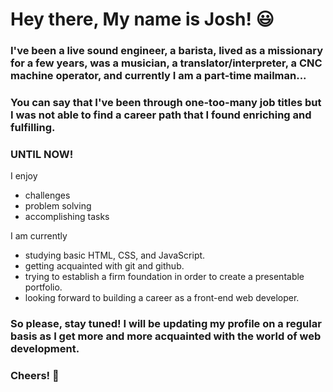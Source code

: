 # Hey there, My name is Josh! 😃

### I've been a live sound engineer, a barista, lived as a missionary for a few years, was a musician, a translator/interpreter, a CNC machine operator, and currently I am a part-time mailman... 

### You can say that I've been through one-too-many job titles but I was not able to find a career path that I found enriching and fulfilling.

### UNTIL NOW!

I enjoy

- challenges
- problem solving
- accomplishing tasks

I am currently 

- studying basic HTML, CSS, and JavaScript.
- getting acquainted with git and github. 
- trying to establish a firm foundation in order to create a presentable portfolio. 
- looking forward to building a career as a front-end web developer. 

### So please, stay tuned! I will be updating my profile on a regular basis as I get more and more acquainted with the world of web development.  

### Cheers! 🍻 



